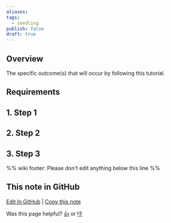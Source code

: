 ```yaml
---
aliases: 
tags:
  - seedling
publish: false
draft: true
---
```


## Overview

The specific outcome(s) that will occur by following this tutorial.

## Requirements

## 1. Step 1

## 2. Step 2

## 3. Step 3

%% wiki footer: Please don't edit anything below this line %%

## This note in GitHub

<span class="git-footer">[Edit In GitHub](https://github.dev/data-engineering-community/data-engineering-wiki/blob/main/Tutorials/{{title}}.md "git-hub-edit-note") | [Copy this note](https://raw.githubusercontent.com/data-engineering-community/data-engineering-wiki/main/Tutorials/{{title}}.md "git-hub-copy-note")</span>

<span class="git-footer">Was this page helpful?
[👍](https://tally.so/r/mOaxjk?rating=Yes&url=https://dataengineering.wiki/Tutorials/{{title}}) or [👎](https://tally.so/r/mOaxjk?rating=No&url=https://dataengineering.wiki/Tutorials/{{title}})</span>
